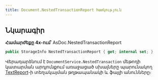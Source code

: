 ```yaml
---
title: Document.NestedTransactionReport հատկություն
---
```


## Նկարագիր

**Համարժեքը 4x-ում՝** AsDoc.NestedTransactionReport

```c#
public StorageInfo NestedTransactionReport { get; internal set; }
```

Վերադարձնում է `DocumentService.NestedTransaction` մեթոդի կատարման արդյունքում առաջացած սխալները պարունակող [TextReport](../../types/TextReport.md)-ի տեղակայման թղթապանակի և ֆայլի անունները։

